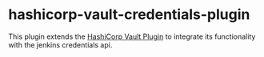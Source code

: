 # hashicorp-vault-credentials-plugin

This plugin extends the [HashiCorp Vault Plugin](https://wiki.jenkins-ci.org/display/JENKINS/HashiCorp+Vault+Plugin) to integrate its functionality with the jenkins credentials api.